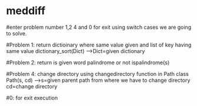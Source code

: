 # meddiff

#enter problem number 1,2 4 and 0 for exit
using switch cases we are going to solve.

#Problem 1:
return dictioinary where same value given and list of key having same value
dictionary_sort(Dict) -->Dict=given dictionary 

#Problem 2:
return is given word palindrome or not
ispalindrome(s)

#Problem 4:
change directory using changedirectory function in Path class
Path(s, cd) -->s=given parent path from where we have to change directory cd=change directory

#0:
for exit execution
